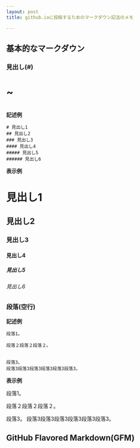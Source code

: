 ```yaml
---
layout: post
title: github.ioに投稿するためのマークダウン記法のメモ

---
```



## 基本的なマークダウン

### 見出し(\#) <h1> ~ <h6>

**記述例**

    # 見出し1
    ## 見出し2
    ### 見出し3
    #### 見出し4
    ##### 見出し5
    ###### 見出し6

**表示例**

# 見出し1

## 見出し2

### 見出し3

#### 見出し4

##### 見出し5

###### 見出し6

### 段落(空行) <p>

**記述例**

    段落1。
    
    段落２段落２段落２。
        
     
    段落3。
    段落3段落3段落3段落3段落3段落3。

**表示例**

段落1。

段落２段落２段落２。
    
 
段落3。
段落3段落3段落3段落3段落3段落3。


## GitHub Flavored Markdown(GFM)
